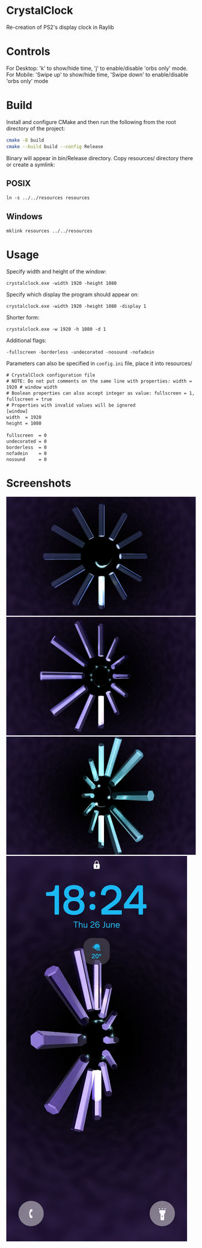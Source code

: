 # CrystalClock
Re-creation of PS2's display clock in Raylib
# Controls
For Desktop: 'k' to show/hide time, 'j' to enable/disable 'orbs only' mode.\
For Mobile: 'Swipe up' to show/hide time, 'Swipe down' to enable/disable 'orbs only' mode
# Build
Install and configure CMake and then run the following from the root directory of the project:
``` bash
cmake -B build
cmake --build build --config Release
```
Binary will appear in bin/Release directory. Copy resources/ directory there or create a symlink:
## POSIX
```
ln -s ../../resources resources 
```
## Windows
```
mklink resources ../../resources
```
# Usage
Specify width and height of the window:
```
crystalclock.exe -width 1920 -height 1080
```
Specify which display the program should appear on:
```
crystalclock.exe -width 1920 -height 1080 -display 1
```
Shorter form:
```
crystalclock.exe -w 1920 -h 1080 -d 1
```
Additional flags:
```
-fullscreen -borderless -undecorated -nosound -nofadein
```
Parameters can also be specified in `config.ini` file, place it into resources/
```
# CrystalClock configuration file
# NOTE: Do not put comments on the same line with properties: width = 1920 # window width
# Boolean properties can also accept integer as value: fullscreen = 1, fullscreen = true
# Properties with invalid values will be ignored
[window]
width  = 1920
height = 1080

fullscreen  = 0
undecorated = 0
borderless  = 0
nofadein    = 0
nosound     = 0
```
# Screenshots
![Clock1](/images/clock1.png "Clock preview")
![Clock2](/images/clock2.png "Clock preview")
![Clock3](/images/clock3.png "Clock preview")
![Clock4](/images/clock4.jpg "Clock preview")